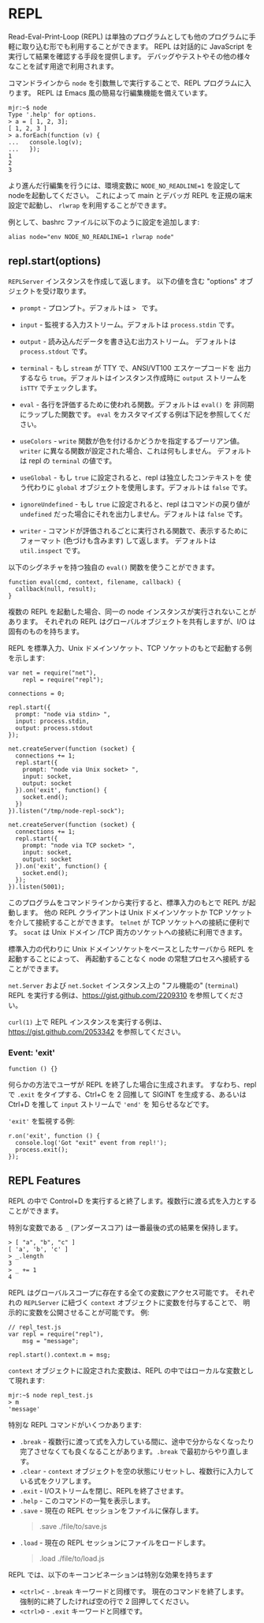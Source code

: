 # REPL

<!--
A Read-Eval-Print-Loop (REPL) is available both as a standalone program and
easily includable in other programs. The REPL provides a way to interactively
run JavaScript and see the results.  It can be used for debugging, testing, or
just trying things out.
-->

Read-Eval-Print-Loop (REPL) は単独のプログラムとしても他のプログラムに手軽に取り込む形でも利用することができます。
REPL は対話的に JavaScript を実行して結果を確認する手段を提供します。 
デバッグやテストやその他の様々なことを試す用途で利用されます。

<!--
By executing `node` without any arguments from the command-line you will be
dropped into the REPL. It has simplistic emacs line-editing.
-->

コマンドラインから `node` を引数無しで実行することで、REPL プログラムに入ります。
REPL は Emacs 風の簡易な行編集機能を備えています。

    mjr:~$ node
    Type '.help' for options.
    > a = [ 1, 2, 3];
    [ 1, 2, 3 ]
    > a.forEach(function (v) {
    ...   console.log(v);
    ...   });
    1
    2
    3

<!--
For advanced line-editors, start node with the environmental variable
`NODE_NO_READLINE=1`. This will start the main and debugger REPL in canonical
terminal settings which will allow you to use with `rlwrap`.
-->

より進んだ行編集を行うには、環境変数に `NODE_NO_READLINE=1`
を設定してnodeを起動してください。
これによって main とデバッガ REPL を正規の端末設定で起動し、
`rlwrap` を利用することができます。

<!--
For example, you could add this to your bashrc file:
-->

例として、bashrc ファイルに以下のように設定を追加します:

    alias node="env NODE_NO_READLINE=1 rlwrap node"


## repl.start(options)

<!--
Returns and starts a `REPLServer` instance. Accepts an "options" Object that
takes the following values:
-->
`REPLServer` インスタンスを作成して返します。
以下の値を含む "options" オブジェクトを受け取ります。

<!--
 - `prompt` - the prompt and `stream` for all I/O. Defaults to `> `.

 - `input` - the readable stream to listen to. Defaults to `process.stdin`.

 - `output` - the writable stream to write readline data to. Defaults to
   `process.stdout`.

 - `terminal` - pass `true` if the `stream` should be treated like a TTY, and
   have ANSI/VT100 escape codes written to it. Defaults to checking `isTTY`
   on the `output` stream upon instantiation.

 - `eval` - function that will be used to eval each given line. Defaults to
   an async wrapper for `eval()`. See below for an example of a custom `eval`.

 - `useColors` - a boolean which specifies whether or not the `writer` function
   should output colors. If a different `writer` function is set then this does
   nothing. Defaults to the repl's `terminal` value.

 - `useGlobal` - if set to `true`, then the repl will use the `global` object,
   instead of running scripts in a separate context. Defaults to `false`.

 - `ignoreUndefined` - if set to `true`, then the repl will not output the
   return value of command if it's `undefined`. Defaults to `false`.

 - `writer` - the function to invoke for each command that gets evaluated which
   returns the formatting (including coloring) to display. Defaults to
   `util.inspect`.
-->

 - `prompt` - プロンプト。デフォルトは `> ` です。

 - `input` - 監視する入力ストリーム。デフォルトは `process.stdin` です。

 - `output` - 読み込んだデータを書き込む出力ストリーム。
   デフォルトは `process.stdout` です。

 - `terminal` - もし `stream` が TTY で、ANSI/VT100 エスケープコードを
   出力するなら `true`。デフォルトはインスタンス作成時に `output`
   ストリームを `isTTY` でチェックします。

 - `eval` - 各行を評価するために使われる関数。デフォルトは `eval()` を
   非同期にラップした関数です。
   `eval` をカスタマイズする例は下記を参照してください。

 - `useColors` - `write` 関数が色を付けるかどうかを指定するブーリアン値。
   `writer` に異なる関数が設定された場合、これは何もしません。
   デフォルトは repl の `terminal` の値です。

 - `useGlobal` - もし `true` に設定されると、repl は独立したコンテキストを
   使う代わりに `global` オブジェクトを使用します。デフォルトは `false` です。

 - `ignoreUndefined` - もし `true` に設定されると、repl はコマンドの戻り値が
   `undefined` だった場合にそれを出力しません。デフォルトは `false` です。

 - `writer` - コマンドが評価されるごとに実行される関数で、表示するために
   フォーマット (色づけも含みます) して返します。
   デフォルトは `util.inspect` です。

<!--
You can use your own `eval` function if it has following signature:
-->

以下のシグネチャを持つ独自の `eval()` 関数を使うことができます。

    function eval(cmd, context, filename, callback) {
      callback(null, result);
    }

<!--
Multiple REPLs may be started against the same running instance of node.  Each
will share the same global object but will have unique I/O.
-->

複数の REPL を起動した場合、同一の node インスタンスが実行されないことがあります。
それぞれの REPL はグローバルオブジェクトを共有しますが、I/O は固有のものを持ちます。

<!--
Here is an example that starts a REPL on stdin, a Unix socket, and a TCP socket:
-->

REPL を標準入力、Unix ドメインソケット、TCP ソケットのもとで起動する例を示します:

    var net = require("net"),
        repl = require("repl");

    connections = 0;

    repl.start({
      prompt: "node via stdin> ",
      input: process.stdin,
      output: process.stdout
    });

    net.createServer(function (socket) {
      connections += 1;
      repl.start({
        prompt: "node via Unix socket> ",
        input: socket,
        output: socket
      }).on('exit', function() {
        socket.end();
      })
    }).listen("/tmp/node-repl-sock");

    net.createServer(function (socket) {
      connections += 1;
      repl.start({
        prompt: "node via TCP socket> ",
        input: socket,
        output: socket
      }).on('exit', function() {
        socket.end();
      });
    }).listen(5001);

<!--
Running this program from the command line will start a REPL on stdin.  Other
REPL clients may connect through the Unix socket or TCP socket. `telnet` is useful
for connecting to TCP sockets, and `socat` can be used to connect to both Unix and
TCP sockets.
-->

このプログラムをコマンドラインから実行すると、標準入力のもとで REPL が起動します。
他の REPL クライアントは Unix ドメインソケットか TCP ソケットを介して接続することができます。
`telnet` が TCP ソケットへの接続に便利です。
`socat` は Unix ドメイン /TCP 両方のソケットへの接続に利用できます。

<!--
By starting a REPL from a Unix socket-based server instead of stdin, you can
connect to a long-running node process without restarting it.

For an example of running a "full-featured" (`terminal`) REPL over
a `net.Server` and `net.Socket` instance, see: https://gist.github.com/2209310

For an example of running a REPL instance over `curl(1)`,
see: https://gist.github.com/2053342
-->

標準入力の代わりに Unix ドメインソケットをベースとしたサーバから REPL を起動することによって、
再起動することなく node の常駐プロセスへ接続することができます。

`net.Server` および `net.Socket` インスタンス上の "フル機能の" (`terminal`)
REPL を実行する例は、https://gist.github.com/2209310 を参照してください。

`curl(1)` 上で REPL インスタンスを実行する例は、
https://gist.github.com/2053342 を参照してください。

### Event: 'exit'

`function () {}`

<!--
Emitted when the user exits the REPL in any of the defined ways. Namely, typing
`.exit` at the repl, pressing Ctrl+C twice to signal SIGINT, or pressing Ctrl+D
to signal "end" on the `input` stream.
-->

何らかの方法でユーザが REPL を終了した場合に生成されます。
すなわち、repl で `.exit` をタイプする、Ctrl+C を 2 回推して
SIGINT を生成する、あるいは Ctrl+D を推して `input` ストリームで `'end'` を
知らせるなどです。

<!--
Example of listening for `exit`:
-->

`'exit'` を監視する例:

    r.on('exit', function () {
      console.log('Got "exit" event from repl!');
      process.exit();
    });


## REPL Features

<!-- type=misc -->

<!--
Inside the REPL, Control+D will exit.  Multi-line expressions can be input.
Tab completion is supported for both global and local variables.
-->

REPL の中で Control+D を実行すると終了します。複数行に渡る式を入力とすることができます。

<!--
The special variable `_` (underscore) contains the result of the last expression.
-->

特別な変数である `_` (アンダースコア) は一番最後の式の結果を保持します。

    > [ "a", "b", "c" ]
    [ 'a', 'b', 'c' ]
    > _.length
    3
    > _ += 1
    4

<!--
The REPL provides access to any variables in the global scope. You can expose
a variable to the REPL explicitly by assigning it to the `context` object
associated with each `REPLServer`.  For example:
-->

REPL はグローバルスコープに存在する全ての変数にアクセス可能です。
それぞれの `REPLServer` に紐づく `context` オブジェクトに変数を付与することで、
明示的に変数を公開させることが可能です。 例:

    // repl_test.js
    var repl = require("repl"),
        msg = "message";

    repl.start().context.m = msg;

<!--
Things in the `context` object appear as local within the REPL:
-->

`context` オブジェクトに設定された変数は、REPL の中ではローカルな変数として現れます:

    mjr:~$ node repl_test.js
    > m
    'message'

<!--
There are a few special REPL commands:
-->

特別な REPL コマンドがいくつかあります:

<!--
  - `.break` - While inputting a multi-line expression, sometimes you get lost
    or just don't care about completing it. `.break` will start over.
  - `.clear` - Resets the `context` object to an empty object and clears any
    multi-line expression.
  - `.exit` - Close the I/O stream, which will cause the REPL to exit.
  - `.help` - Show this list of special commands.
  - `.save` - Save the current REPL session to a file
    >.save ./file/to/save.js
  - `.load` - Load a file into the current REPL session.
    >.load ./file/to/load.js
-->

  - `.break` - 複数行に渡って式を入力している間に、途中で分からなくなったり完了させなくても良くなることがあります。`.break` で最初からやり直します。
  - `.clear` - `context` オブジェクトを空の状態にリセットし、複数行に入力している式をクリアします。
  - `.exit` - I/Oストリームを閉じ、REPLを終了させます。
  - `.help` - このコマンドの一覧を表示します。
  - `.save` - 現在の REPL セッションをファイルに保存します。
    >.save ./file/to/save.js
  - `.load` - 現在の REPL セッションにファイルをロードします。
    >.load ./file/to/load.js

<!--
The following key combinations in the REPL have these special effects:
-->

REPL では、以下のキーコンビネーションは特別な効果を持ちます

<!--
  - `<ctrl>C` - Similar to the `.break` keyword.  Terminates the current
    command.  Press twice on a blank line to forcibly exit.
  - `<ctrl>D` - Similar to the `.exit` keyword.
-->

  - `<ctrl>C` - `.break` キーワードと同様です。
  現在のコマンドを終了します。
  強制的に終了したければ空の行で 2 回押してください。
  - `<ctrl>D` - `.exit` キーワードと同様です。
